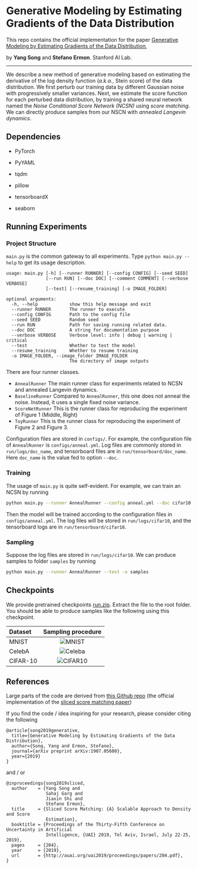 # Generative Modeling by Estimating Gradients of the Data Distribution

This repo contains the official implementation for the paper 
[Generative Modeling by Estimating Gradients of the Data Distribution](https://arxiv.org/abs/1907.05600),

by __Yang Song__ and __Stefano Ermon__. Stanford AI Lab.

-------------------------------------------------------------------------------------
We describe a new method of generative modeling based on estimating the derivative of the log density 
function (_a.k.a._, Stein score) of the data distribution. We first perturb our training data by different Gaussian noise with progressively smaller variances. Next, we estimate the score function for each perturbed data distribution, by training a shared neural network named the _Noise Conditional Score Network (NCSN)_ using _score matching_. We can directly produce samples from our NSCN with _annealed Langevin dynamics_.

## Dependencies

* PyTorch

* PyYAML

* tqdm

* pillow

* tensorboardX

* seaborn


## Running Experiments

### Project Structure

`main.py` is the common gateway to all experiments. Type `python main.py --help` to get its usage description.

```
usage: main.py [-h] [--runner RUNNER] [--config CONFIG] [--seed SEED]
               [--run RUN] [--doc DOC] [--comment COMMENT] [--verbose VERBOSE]
               [--test] [--resume_training] [-o IMAGE_FOLDER]

optional arguments:
  -h, --help            show this help message and exit
  --runner RUNNER       The runner to execute
  --config CONFIG       Path to the config file
  --seed SEED           Random seed
  --run RUN             Path for saving running related data.
  --doc DOC             A string for documentation purpose
  --verbose VERBOSE     Verbose level: info | debug | warning | critical
  --test                Whether to test the model
  --resume_training     Whether to resume training
  -o IMAGE_FOLDER, --image_folder IMAGE_FOLDER
                        The directory of image outputs
```

There are four runner classes.

* `AnnealRunner` The main runner class for experiments related to NCSN and annealed Langevin dynamics.
* `BaselineRunner` Compared to `AnnealRunner`, this one does not anneal the noise. Instead, it uses a single fixed noise variance.
* `ScoreNetRunner` This is the runner class for reproducing the experiment of Figure 1 (Middle, Right)
* `ToyRunner` This is the runner class for reproducing the experiment of Figure 2 and Figure 3.

Configuration files are stored in  `configs/`. For example, the configuration file of `AnnealRunner` is `configs/anneal.yml`. Log files are commonly stored in `run/logs/doc_name`, and tensorboard files are in `run/tensorboard/doc_name`. Here `doc_name` is the value fed to option `--doc`.

### Training

The usage of `main.py` is quite self-evident. For example, we can train an NCSN by running

```bash
python main.py --runner AnnealRunner --config anneal.yml --doc cifar10
```

Then the model will be trained according to the configuration files in `configs/anneal.yml`. The log files will be stored in `run/logs/cifar10`, and the tensorboard logs are in `run/tensorboard/cifar10`.

### Sampling

Suppose the log files are stored in `run/logs/cifar10`. We can produce samples to folder `samples` by running

```bash
python main.py --runner AnnealRunner --test -o samples
```

## Checkpoints

We provide pretrained checkpoints [run.zip](https://drive.google.com/file/d/1BF2mwFv5IRCGaQbEWTbLlAOWEkNzMe5O/view?usp=sharing). Extract the file to the root folder. You should be able to produce samples like the following using this checkpoint.

| Dataset | Sampling procedure |
| :------------ | :-------------------------: |
| MNIST |  ![MNIST](assets/mnist_large.gif)|
| CelebA |  ![Celeba](assets/celeba_large.gif)|
|CIFAR-10 |  ![CIFAR10](assets/cifar10_large.gif)|



## References

Large parts of the code are derived from [this Github repo](https://github.com/ermongroup/sliced_score_matching) (the official implementation of the [sliced score matching paper](https://arxiv.org/abs/1905.07088))

If you find the code / idea inspiring for your research, please consider citing the following

```
@article{song2019generative,
  title={Generative Modeling by Estimating Gradients of the Data Distribution},
  author={Song, Yang and Ermon, Stefano},
  journal={arXiv preprint arXiv:1907.05600},
  year={2019}
}
```

and / or

```
@inproceedings{song2019sliced,
  author    = {Yang Song and
               Sahaj Garg and
               Jiaxin Shi and
               Stefano Ermon},
  title     = {Sliced Score Matching: {A} Scalable Approach to Density and Score
               Estimation},
  booktitle = {Proceedings of the Thirty-Fifth Conference on Uncertainty in Artificial
               Intelligence, {UAI} 2019, Tel Aviv, Israel, July 22-25, 2019},
  pages     = {204},
  year      = {2019},
  url       = {http://auai.org/uai2019/proceedings/papers/204.pdf},
}
```

